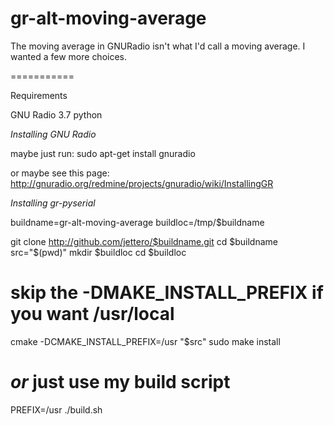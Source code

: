 gr-alt-moving-average
===========

The moving average in GNURadio isn't what I'd call a moving average.  I wanted a
few more choices.

===========

Requirements

GNU Radio 3.7
python 

*Installing GNU Radio*

maybe just run:
sudo apt-get install gnuradio

or maybe see this page:
http://gnuradio.org/redmine/projects/gnuradio/wiki/InstallingGR


*Installing gr-pyserial*

buildname=gr-alt-moving-average
buildloc=/tmp/$buildname

git clone http://github.com/jettero/$buildname.git
cd $buildname
src="$(pwd)"
mkdir $buildloc
cd $buildloc
# skip the -DMAKE_INSTALL_PREFIX if you want /usr/local
cmake -DCMAKE_INSTALL_PREFIX=/usr "$src"
sudo make install

# *or* just use my build script
PREFIX=/usr ./build.sh
